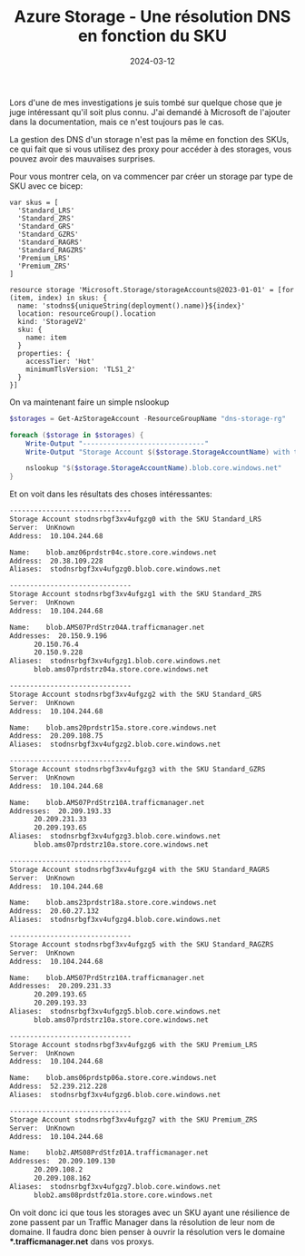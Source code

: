 ﻿---
layout: post
title: Azure Storage - Une résolution DNS en fonction du SKU
date: 2024-03-12
categories: [ "Azure", "Storage", "Network" ]
githubcommentIdtoreplace: 
---

Lors d'une de mes investigations je suis tombé sur quelque chose que je juge intéressant qu'il soit plus connu. J'ai demandé à Microsoft de l'ajouter dans la documentation, mais ce n'est toujours pas le cas.

La gestion des DNS d'un storage n'est pas la même en fonction des SKUs, ce qui fait que si vous utilisez des proxy pour accéder à des storages, vous pouvez avoir des mauvaises surprises.

Pour vous montrer cela, on va commencer par créer un storage par type de SKU avec ce bicep:

```bicep
var skus = [
  'Standard_LRS'
  'Standard_ZRS'
  'Standard_GRS'
  'Standard_GZRS'
  'Standard_RAGRS'
  'Standard_RAGZRS'
  'Premium_LRS'
  'Premium_ZRS'
]

resource storage 'Microsoft.Storage/storageAccounts@2023-01-01' = [for (item, index) in skus: {
  name: 'stodns${uniqueString(deployment().name)}${index}'
  location: resourceGroup().location
  kind: 'StorageV2'
  sku: {
    name: item
  }
  properties: {
    accessTier: 'Hot'
    minimumTlsVersion: 'TLS1_2'
  }
}]
```

On va maintenant faire un simple nslookup

```powershell
$storages = Get-AzStorageAccount -ResourceGroupName "dns-storage-rg"

foreach ($storage in $storages) {
    Write-Output "------------------------------"
    Write-Output "Storage Account $($storage.StorageAccountName) with the SKU $($storage.Sku.Name)"

    nslookup "$($storage.StorageAccountName).blob.core.windows.net"
}


```

Et on voit dans les résultats des choses intéressantes:

```bash
------------------------------
Storage Account stodnsrbgf3xv4ufgzg0 with the SKU Standard_LRS
Server:  UnKnown
Address:  10.104.244.68

Name:    blob.amz06prdstr04c.store.core.windows.net
Address:  20.38.109.228
Aliases:  stodnsrbgf3xv4ufgzg0.blob.core.windows.net

------------------------------
Storage Account stodnsrbgf3xv4ufgzg1 with the SKU Standard_ZRS
Server:  UnKnown
Address:  10.104.244.68

Name:    blob.AMS07PrdStrz04A.trafficmanager.net
Addresses:  20.150.9.196
	  20.150.76.4
	  20.150.9.228
Aliases:  stodnsrbgf3xv4ufgzg1.blob.core.windows.net
	  blob.ams07prdstrz04a.store.core.windows.net

------------------------------
Storage Account stodnsrbgf3xv4ufgzg2 with the SKU Standard_GRS
Server:  UnKnown
Address:  10.104.244.68

Name:    blob.ams20prdstr15a.store.core.windows.net
Address:  20.209.108.75
Aliases:  stodnsrbgf3xv4ufgzg2.blob.core.windows.net

------------------------------
Storage Account stodnsrbgf3xv4ufgzg3 with the SKU Standard_GZRS
Server:  UnKnown
Address:  10.104.244.68

Name:    blob.AMS07PrdStrz10A.trafficmanager.net
Addresses:  20.209.193.33
	  20.209.231.33
	  20.209.193.65
Aliases:  stodnsrbgf3xv4ufgzg3.blob.core.windows.net
	  blob.ams07prdstrz10a.store.core.windows.net

------------------------------
Storage Account stodnsrbgf3xv4ufgzg4 with the SKU Standard_RAGRS
Server:  UnKnown
Address:  10.104.244.68

Name:    blob.ams23prdstr18a.store.core.windows.net
Address:  20.60.27.132
Aliases:  stodnsrbgf3xv4ufgzg4.blob.core.windows.net

------------------------------
Storage Account stodnsrbgf3xv4ufgzg5 with the SKU Standard_RAGZRS
Server:  UnKnown
Address:  10.104.244.68

Name:    blob.AMS07PrdStrz10A.trafficmanager.net
Addresses:  20.209.231.33
	  20.209.193.65
	  20.209.193.33
Aliases:  stodnsrbgf3xv4ufgzg5.blob.core.windows.net
	  blob.ams07prdstrz10a.store.core.windows.net

------------------------------
Storage Account stodnsrbgf3xv4ufgzg6 with the SKU Premium_LRS
Server:  UnKnown
Address:  10.104.244.68

Name:    blob.ams06prdstp06a.store.core.windows.net
Address:  52.239.212.228
Aliases:  stodnsrbgf3xv4ufgzg6.blob.core.windows.net

------------------------------
Storage Account stodnsrbgf3xv4ufgzg7 with the SKU Premium_ZRS
Server:  UnKnown
Address:  10.104.244.68

Name:    blob2.AMS08PrdStfz01A.trafficmanager.net
Addresses:  20.209.109.130
	  20.209.108.2
	  20.209.108.162
Aliases:  stodnsrbgf3xv4ufgzg7.blob.core.windows.net
	  blob2.ams08prdstfz01a.store.core.windows.net
```

On voit donc ici que tous les storages avec un SKU ayant une résilience de zone passent par un Traffic Manager dans la résolution de leur nom de domaine. Il faudra donc bien penser à ouvrir la résolution vers le domaine __*.trafficmanager.net__ dans vos proxys.
